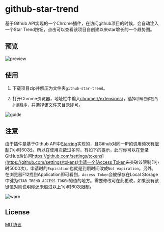 # github-star-trend

基于Github API实现的一个Chrome插件，在访问github项目的时候，会自动注入一个Star Trend按钮，点击可以查看该项目自创建以来star增长的一个趋势图。

## 预览

![preview](https://cdn.jsdelivr.net/gh/rawchen/JsDelivr/static/github-star-trend/demo.gif)

## 使用

1. 下载项目zip并解压为文件夹`github-star-trend`。

2. 打开Chrome浏览器，地址栏中输入[chrome://extensions/](chrome://extensions/)，选择`加载已解压的扩展程序`，并选择该文件夹目录即可。

![guide](https://cdn.jsdelivr.net/gh/rawchen/JsDelivr/static/github-star-trend/guide.jpg)

## 注意

由于插件是基于Github API中[Starring](https://developer.github.com/v3/activity/starring/)实现的，且Github对同一IP的调用频次有[限制](https://developer.github.com/v3/#rate-limiting)(1小时60次)。所以在使用次数过多时，有如下的提示，此时你可以在登录GitHub后访问[https://github.com/settings/tokens](https://github.com/settings/tokens)申请一个[Access Token](https://github.com/settings/tokens)来突破该限制(1小时5000次)，申请时的`Expiration`也就是到期时间改成`Not expiration`。另外，在浏览器F12找到Application即可看到，`Access Token`会被保存在Local Storage中键为`STAR_TREND_ACCESS_TOKEN`的值的地方。需要修改可在此更改，如果没有该键值对则说明你还未超过以上1小时60次限制。

![warn](https://cdn.jsdelivr.net/gh/rawchen/JsDelivr/static/github-star-trend/warn.png)

## License

[MIT协议](./LICENSE)